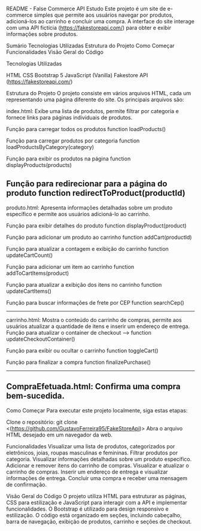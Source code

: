 README - False Commerce API Estudo
Este projeto é um site de e-commerce simples que permite aos usuários navegar por produtos, adicioná-los ao carrinho e concluir uma compra. A interface do site interage com uma API fictícia (https://fakestoreapi.com/) para obter e exibir informações sobre produtos.

Sumário
Tecnologias Utilizadas
Estrutura do Projeto
Como Começar
Funcionalidades
Visão Geral do Código

Tecnologias Utilizadas

HTML
CSS
Bootstrap 5
JavaScript (Vanilla)
Fakestore API (https://fakestoreapi.com/)

Estrutura do Projeto
O projeto consiste em vários arquivos HTML, cada um representando uma página diferente do site. Os principais arquivos são:

index.html: Exibe uma lista de produtos, permite filtrar por categoria e fornece links para páginas individuais de produtos.

Função para carregar todos os produtos
function loadProducts()

Função para carregar produtos por categoria
function loadProductsByCategory(category)

Função para exibir os produtos na página
function displayProducts(products)

Função para redirecionar para a página do produto
function redirectToProduct(productId)
--------------------------------------------------------------------------------------------------
produto.html: Apresenta informações detalhadas sobre um produto específico e permite aos usuários adicioná-lo ao carrinho.

Função para exibir detalhes do produto
function displayProduct(product)

Função para adicionar um produto ao carrinho
function addCart(productId)

Função para atualizar a contagem e exibição do carrinho
function updateCartCount()

Função para adicionar um item ao carrinho
function addToCartItems(product)

Função para atualizar a exibição dos itens no carrinho
function updateCartItems()

Função para buscar informações de frete por CEP
function searchCep()

--------------------------------------------------------------------------------------------------
carrinho.html: Mostra o conteúdo do carrinho de compras, permite aos usuários atualizar a quantidade de itens e inserir um endereço de entrega.
Função para atualizar o container de checkout -->
function updateCheckoutContainer()

Função para exibir ou ocultar o carrinho
function toggleCart()

Função para finalizar a compra
function finalizePurchase()

--------------------------------------------------------------------------------------------------
CompraEfetuada.html: Confirma uma compra bem-sucedida.
--------------------------------------------------------------------------------------------------

Como Começar
Para executar este projeto localmente, siga estas etapas:

Clone o repositório: git clone <(https://github.com/GustavoFerreira95/FakeStoreApi)>
Abra o arquivo HTML desejado em um navegador da web.

Funcionalidades
Visualizar uma lista de produtos, categorizados por eletrônicos, joias, roupas masculinas e femininas.
Filtrar produtos por categoria.
Visualizar informações detalhadas sobre um produto específico.
Adicionar e remover itens do carrinho de compras.
Visualizar e atualizar o carrinho de compras.
Inserir um endereço de entrega e visualizar informações de entrega.
Concluir uma compra e receber uma mensagem de confirmação.

Visão Geral do Código
O projeto utiliza HTML para estruturar as páginas, CSS para estilização e JavaScript para interagir com a API e implementar funcionalidades. O Bootstrap é utilizado para design responsivo e estilização. O código está organizado em seções, incluindo cabeçalho, barra de navegação, exibição de produtos, carrinho e seções de checkout.
